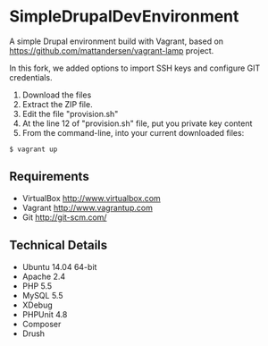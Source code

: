 # SimpleDrupalDevEnvironment
A simple Drupal environment build with Vagrant, based on https://github.com/mattandersen/vagrant-lamp project. 

In this fork, we added options to import SSH keys and configure GIT credentials. 

1. Download the files
2. Extract the ZIP file.
3. Edit the file "provision.sh"
4. At the line 12 of "provision.sh" file, put you private key content
3. From the command-line, into your current downloaded files:
```
$ vagrant up
```

Requirements
------------
* VirtualBox <http://www.virtualbox.com>
* Vagrant <http://www.vagrantup.com>
* Git <http://git-scm.com/>

Technical Details
-----------------
* Ubuntu 14.04 64-bit
* Apache 2.4
* PHP 5.5
* MySQL 5.5
* XDebug
* PHPUnit 4.8
* Composer
* Drush
